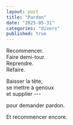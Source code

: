 ```yaml
---
layout: post
title: "Pardon"
date: "2025-05-31"
categories: "divers"
published: true
---
```



Recommencer.  
Faire demi-tour.  
Reprendre.  
Refaire.  

Baisser la tête,  
se mettre à genoux  
et supplier ---  

pour demander pardon.  

Et recommencer encore.  
